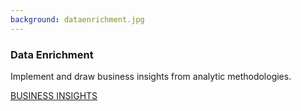 ```yaml
---
background: dataenrichment.jpg
---
```


### Data Enrichment

Implement and draw business insights from analytic methodologies.

<div class="action"><a href='/solutions/data-enrichment-services.html' class="btn btn-lg btn-primary">BUSINESS INSIGHTS</a></div>